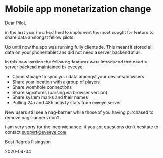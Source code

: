 # Mobile app monetarization change
Dear Pilot,

in the last year i worked hard to implement the most sought for feature to share data amnongst fellow pilots.

Up until now the app was running fully clientside. This meant it stored all data on your phone/tablet and did not need a server backend at all.

In this new version the following features were introduced that need a server backend maintained by eveeye:

- Cloud storage to sync your data amongst your devices/browsers
- Share your location with a group of players
- Share wormhole connections
- Share signatures (parsing via browser version)
- Share system marks and their names
- Pulling 24h and 48h activity stats from eveeye server

New users still see a nag-banner while those of you having purchased to remove nag-banners don't.

I am very sorry for the inconvienance.
If you got questions don't hesitate to contact support@eveeye.com

Best Ragrds
Risingson

2020-04-04





<!--stackedit_data:
eyJoaXN0b3J5IjpbMTU1NDE5MjcwOSwtMTU5MTMxNjYyLDExOT
EwMTMwNjAsLTEwNjIxMTM2NjJdfQ==
-->